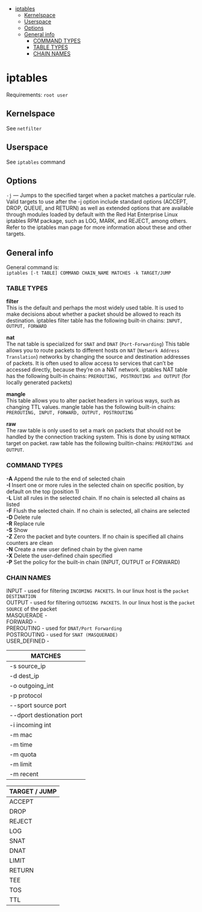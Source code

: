 - [iptables](#iptables)
  * [Kernelspace](#kernelspace)
  * [Userspace](#userspace)
  * [Options](#options)
  * [General info](#general-info)
    + [COMMAND TYPES](#command-types)
    + [TABLE TYPES](#table-types)
    + [CHAIN NAMES](#chain-names)

# iptables
Requirements: `root user`

## Kernelspace
See `netfilter`

## Userspace
See `iptables` command

## Options
`-j` — Jumps to the specified target when a packet matches a particular rule. Valid targets to use after the -j option include standard options (ACCEPT, DROP, QUEUE, and RETURN) as well as extended options that are available through modules loaded by default with the Red Hat Enterprise Linux iptables RPM package, such as LOG, MARK, and REJECT, among others. Refer to the iptables man page for more information about these and other targets.


## General info

General command is:  
`iptables [-t TABLE] COMMAND CHAIN_NAME MATCHES -k TARGET/JUMP`

### TABLE TYPES
**filter**  
This is the default and perhaps the most widely used table. It is used to make decisions about whether a packet should be allowed to reach its destination.
iptables filter table has the following built-in chains: `INPUT, OUTPUT, FORWARD`

**nat**  
The nat table is specialized for `SNAT` and `DNAT` (`Port-Forwarding`)
This table allows you to route packets to different hosts on `NAT` (`Network Address Translation`) networks by changing the source and destination addresses of packets. It is often used to allow access to services that can’t be accessed directly, because they’re on a NAT network.
iptables NAT table has the following built-in chains: `PREROUTING, POSTROUTING and OUTPUT` (for locally generated packets)

**mangle**  
This table allows you to alter packet headers in various ways, such as changing TTL values.
mangle table has the following built-in chains: `PREROUTING, INPUT, FORWARD, OUTPUT, POSTROUTING`

**raw**  
The raw table is only used to set a mark on packets that should not be handled by the connection tracking system. This is done by using `NOTRACK`
target on packet. raw table has the following builtin-chains: `PREROUTING and OUTPUT`.

### COMMAND TYPES                                                                                               
**-A** Append the rule to the end of selected chain                                                             
**-I** Insert one or more rules in the selected chain  on specific position, by default on the top (position 1)  
**-L** List all rules in the selected chain. If no chain is selected all chains as listed                       
**-F** Flush the selected chain. If no chain is selected, all chains are selected                               
**-D** Delete rule                                                                                              
**-R** Replace rule                                                                                             
**-S** Show                                                                                                     
**-Z** Zero the packet and byte counters. If no chain is specified all chains counters are clean                
**-N** Create a new user defined chain by the given name                                                        
**-X** Delete the user-defined chain specified                                                                  
**-P** Set the policy for the built-in chain (INPUT, OUTPUT or FORWARD)                                         

### CHAIN NAMES 
INPUT  - used for filtering `INCOMING PACKETS`. In our linux host is the `packet DESTINATION`  
OUTPUT - used for filtering `OUTGOING PACKETS`. In our linux host is the `packet SOURCE` of the packet  
MASQUERADE -  
FORWARD -  
PREROUTING - used for `DNAT/Port Forwarding`  
POSTROUTING - used for `SNAT (MASQUERADE)`  
USER_DEFINED -  

| MATCHES                   |
|---------------------------|
| -s source_ip              |
| -d dest_ip                |
| -o outgoing_int           |
| -p protocol               |
| --sport source port       |
| --dport destionation port |
| -i incoming int           |
| -m mac                    |
| -m time                   |
| -m quota                  |
| -m limit                  |
| -m recent                 |


| TARGET / JUMP |
|---------------|
| ACCEPT        |
| DROP          |
| REJECT        |
| LOG           |
| SNAT          |
| DNAT          |
| LIMIT         |
| RETURN        |
| TEE           |
| TOS           |
| TTL           |

